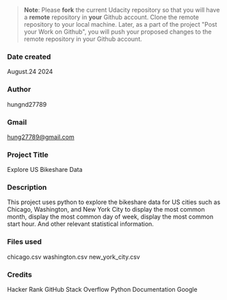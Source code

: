 >**Note**: Please **fork** the current Udacity repository so that you will have a **remote** repository in **your** Github account. Clone the remote repository to your local machine. Later, as a part of the project "Post your Work on Github", you will push your proposed changes to the remote repository in your Github account.

### Date created
August.24 2024

### Author
hungnd27789

### Gmail
hung27789@gmail.com

### Project Title
Explore US Bikeshare Data

### Description
This project uses python to explore the bikeshare data for US cities such as Chicago, Washington, and New York City to display the most common month, display the most common day of week, display the most common start hour. And other relevant statistical information.

### Files used
chicago.csv washington.csv new_york_city.csv

### Credits
Hacker Rank GitHub Stack Overflow Python Documentation Google

